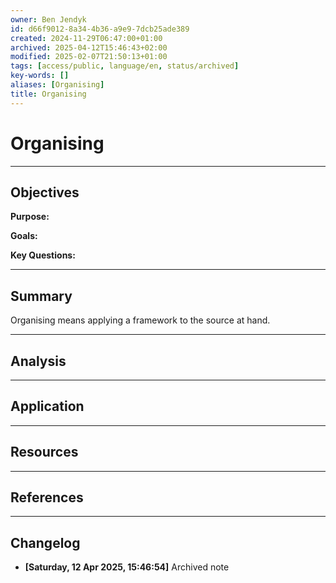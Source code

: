 ```yaml
---
owner: Ben Jendyk
id: d66f9012-8a34-4b36-a9e9-7dcb25ade389
created: 2024-11-29T06:47:00+01:00
archived: 2025-04-12T15:46:43+02:00
modified: 2025-02-07T21:50:13+01:00
tags: [access/public, language/en, status/archived]
key-words: []
aliases: [Organising]
title: Organising
---
```


# Organising

---

## Objectives

**Purpose:**

**Goals:**

**Key Questions:**

---

## Summary

Organising means applying a framework to the source at hand.

---

## Analysis

---

## Application

---

## Resources

---

## References


---

## Changelog 

- **[Saturday, 12 Apr 2025, 15:46:54]** Archived note 